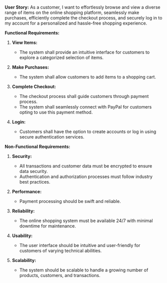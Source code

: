 **User Story:**
As a customer, I want to effortlessly browse and view a diverse range of items on the online shopping platform, seamlessly make purchases, efficiently complete the checkout process, and securely log in to my account for a personalized and hassle-free shopping experience.

**Functional Requirements:**
1. **View Items:**
   - The system shall provide an intuitive interface for customers to explore a categorized selection of items.

2. **Make Purchases:**
   - The system shall allow customers to add items to a shopping cart.

3. **Complete Checkout:**
   - The checkout process shall guide customers through payment process.
   - The system shall seamlessly connect with PayPal for customers opting to use this payment method.

4. **Login:**
   - Customers shall have the option to create accounts or log in using secure authentication services.

**Non-Functional Requirements:**
1. **Security:**
   - All transactions and customer data must be encrypted to ensure data security.
   - Authentication and authorization processes must follow industry best practices.

2. **Performance:**
   - Payment processing should be swift and reliable.

3. **Reliability:**
   - The online shopping system must be available 24/7 with minimal downtime for maintenance.

4. **Usability:**
   - The user interface should be intuitive and user-friendly for customers of varying technical abilities.

5. **Scalability:**
   - The system should be scalable to handle a growing number of products, customers, and transactions.
